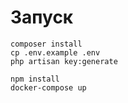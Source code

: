 # Запуск
```
composer install
cp .env.example .env
php artisan key:generate

npm install
docker-compose up
```
